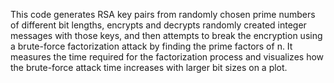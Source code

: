 This code generates RSA key pairs from randomly chosen prime numbers of different bit lengths, encrypts and decrypts randomly created integer messages with those keys, and then attempts to break the encryption using a brute-force factorization attack by finding the prime factors of n. It measures the time required for the factorization process and visualizes how the brute-force attack time increases with larger bit sizes on a plot.
